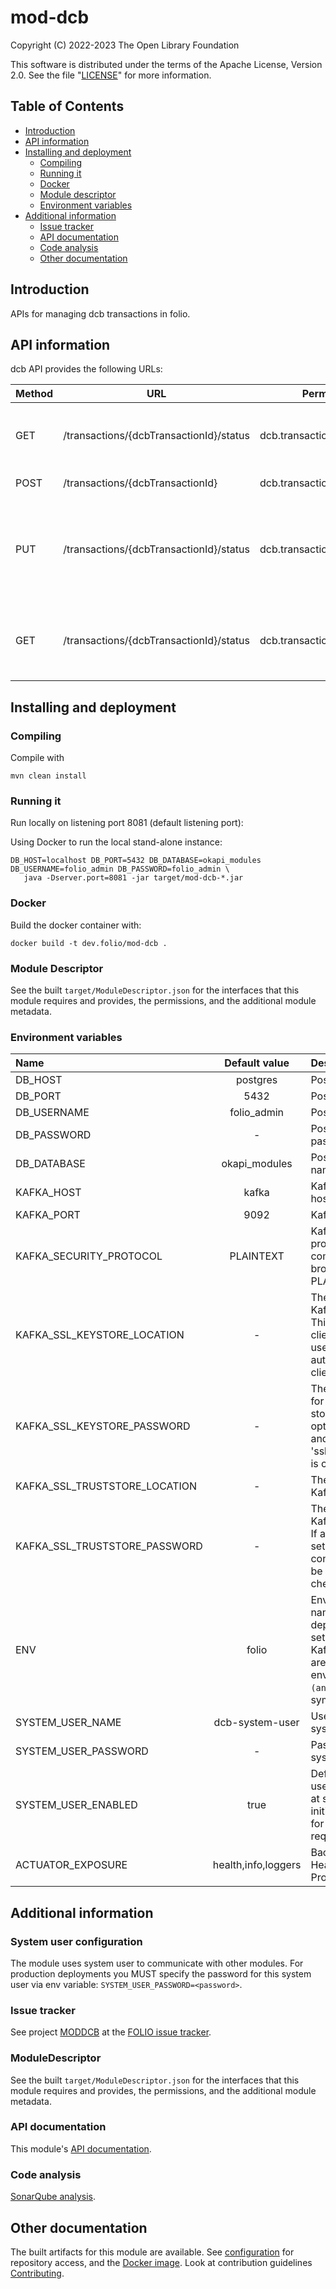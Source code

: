 # mod-dcb

Copyright (C) 2022-2023 The Open Library Foundation

This software is distributed under the terms of the Apache License,
Version 2.0. See the file "[LICENSE](LICENSE)" for more information.

## Table of Contents

- [Introduction](#introduction)
- [API information](#api-information)
- [Installing and deployment](#installing-and-deployment)
  - [Compiling](#compiling)
  - [Running it](#running-it)
  - [Docker](#docker)
  - [Module descriptor](#module-descriptor)
  - [Environment variables](#environment-variables)
- [Additional information](#Additional-information)
  - [Issue tracker](#issue-tracker)
  - [API documentation](#api-documentation)
  - [Code analysis](#code-analysis)
  - [Other documentation](#other-documentation)

## Introduction

APIs for managing dcb transactions in folio.

## API information

dcb API provides the following URLs:

| Method | URL                                                     | Permissions                           | Description                                                                         |
|--------|---------------------------------------------------------|---------------------------------------|-------------------------------------------------------------------------------------|
| GET    | /transactions/{dcbTransactionId}/status                      | dcb.transactions.get      | Gets status of transaction based on transactionId                                   |
| POST   | /transactions/{dcbTransactionId}                                             | dcb.transactions.post        | create new transaction                                                              |
| PUT    | /transactions/{dcbTransactionId}/status                            | dcb.transactions.put         | Update the status of the transaction and it will trigger automatic action if needed |
| GET    | /transactions/{dcbTransactionId}/status                            | dcb.transactions.collection.get         | get list of transaction updated between a given query range |

## Installing and deployment

### Compiling

Compile with
```shell
mvn clean install
```

### Running it

Run locally on listening port 8081 (default listening port):

Using Docker to run the local stand-alone instance:

```shell
DB_HOST=localhost DB_PORT=5432 DB_DATABASE=okapi_modules DB_USERNAME=folio_admin DB_PASSWORD=folio_admin \
   java -Dserver.port=8081 -jar target/mod-dcb-*.jar
```

### Docker

Build the docker container with:

```shell
docker build -t dev.folio/mod-dcb .
```

### Module Descriptor

See the built `target/ModuleDescriptor.json` for the interfaces that this module
requires and provides, the permissions, and the additional module metadata.

### Environment variables

| Name                   |    Default value    | Description                                                                                                                                                                |
|:-----------------------|:-------------------:|:---------------------------------------------------------------------------------------------------------------------------------------------------------------------------|
| DB_HOST                |      postgres       | Postgres hostname                                                                                                                                                          |
| DB_PORT                |        5432         | Postgres port                                                                                                                                                              |
| DB_USERNAME            |     folio_admin     | Postgres username                                                                                                                                                          |
| DB_PASSWORD            |          -          | Postgres username password                                                                                                                                                 |
| DB_DATABASE            |    okapi_modules    | Postgres database name                                                                                                                                                     |
| KAFKA_HOST             |        kafka        | Kafka broker hostname                                                                                                                                                      |
| KAFKA_PORT             |        9092         | Kafka broker port                                                                                                                                                          |
| KAFKA_SECURITY_PROTOCOL       |       PLAINTEXT       | Kafka security protocol used to communicate with brokers (SSL or PLAINTEXT)                                                                                |
| KAFKA_SSL_KEYSTORE_LOCATION   |           -           | The location of the Kafka key store file. This is optional for client and can be used for two-way authentication for client.                               |
| KAFKA_SSL_KEYSTORE_PASSWORD   |           -           | The store password for the Kafka key store file. This is optional for client and only needed if 'ssl.keystore.location' is configured.                     |
| KAFKA_SSL_TRUSTSTORE_LOCATION |           -           | The location of the Kafka trust store file.                                                                                                                |
| KAFKA_SSL_TRUSTSTORE_PASSWORD |           -           | The password for the Kafka trust store file. If a password is not set, trust store file configured will still be used, but integrity checking is disabled. |
| ENV                    |        folio        | Environment. Logical name of the deployment, must be set if Kafka/Elasticsearch are shared for environments, `a-z (any case)`, `0-9`, `-`, `_` symbols only allowed        |
| SYSTEM\_USER\_NAME     |   dcb-system-user   | Username of the system user                                                                                                                                                |
| SYSTEM\_USER\_PASSWORD |          -          | Password of the system user                                                                                                                                                |
| SYSTEM\_USER\_ENABLED  |        true         | Defines if system user must be created at service tenant initialization or used for egress service requests                                                         |
| ACTUATOR\_EXPOSURE     | health,info,loggers | Back End Module Health Check Protocol                                                                                                                                      |
## Additional information

### System user configuration
The module uses system user to communicate with other modules.
For production deployments you MUST specify the password for this system user via env variable:
`SYSTEM_USER_PASSWORD=<password>`.

### Issue tracker

See project [MODDCB](https://issues.folio.org/projects/MODDCB)
at the [FOLIO issue tracker](https://dev.folio.org/guidelines/issue-tracker).

### ModuleDescriptor

See the built `target/ModuleDescriptor.json` for the interfaces that this module
requires and provides, the permissions, and the additional module metadata.

### API documentation

This module's [API documentation](https://dev.folio.org/reference/api/#mod-dcb).

### Code analysis

[SonarQube analysis](https://sonarcloud.io/project/overview?id=org.folio:mod-dcb).

## Other documentation

The built artifacts for this module are available.
See [configuration](https://dev.folio.org/download/artifacts) for repository access,
and the [Docker image](https://hub.docker.com/r/folioci/mod-dcb). Look at contribution guidelines [Contributing](https://dev.folio.org/guidelines/contributing).
